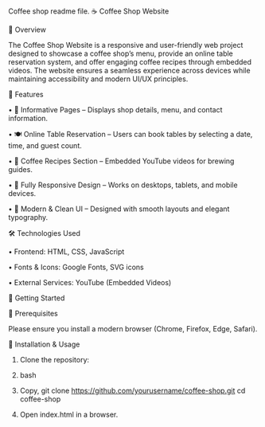 Coffee shop readme file.
☕ Coffee Shop Website

📌 Overview

The Coffee Shop Website is a responsive and user-friendly web project designed to showcase a coffee shop’s menu, provide an online table reservation system, and offer engaging coffee recipes through embedded videos. The website ensures a seamless experience across devices while maintaining accessibility and modern UI/UX principles.

🎯 Features

• 📖 Informative Pages – Displays shop details, menu, and contact information.

• 🍽️ Online Table Reservation – Users can book tables by selecting a date, time, and guest count.

• 🎥 Coffee Recipes Section – Embedded YouTube videos for brewing guides.


• 📱 Fully Responsive Design – Works on desktops, tablets, and mobile devices.

• 🎨 Modern & Clean UI – Designed with smooth layouts and elegant typography.



🛠️ Technologies Used

• Frontend: HTML, CSS, JavaScript

• Fonts & Icons: Google Fonts, SVG icons

• External Services: YouTube (Embedded Videos)

🚀 Getting Started

📌 Prerequisites

Please ensure you install a modern browser (Chrome, Firefox, Edge, Safari).

📌 Installation & Usage

1. Clone the repository:
 
2.  bash
   
3.  Copy,
    git clone https://github.com/yourusername/coffee-shop.git
   cd coffee-shop
   
4. Open index.html in a browser.
